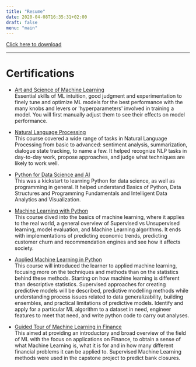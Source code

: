 ```yaml
---
title: "Resume"
date: 2020-04-08T16:35:31+02:00
draft: false
menu: "main"
---
```


[Click here to download](/files/Resume.pdf)

***

# Certifications

* [Art and Science of Machine Learning](https://www.coursera.org/account/accomplishments/certificate/AWHVWA6FZVS7)\
    Essential skills of ML intuition, good judgment and experimentation to finely tune and optimize ML models for the best performance with the many knobs and levers or 'hyperparameters' involved in training a model. You will first manually adjust them to see their effects on model performance.

* [Natural Language Processing](https://www.coursera.org/account/accomplishments/certificate/4EB3YLGUTNYK)\
    This course covered a wide range of tasks in Natural Language Processing from basic to advanced: sentiment analysis, summarization, dialogue state tracking, to name a few. It helped recognize NLP tasks in day-to-day work, propose approaches, and judge what techniques are likely to work well. 

* [Python for Data Science and AI](https://www.coursera.org/account/accomplishments/certificate/T6VVRS532WZ8)\
    This was a kickstart to learning Python for data science, as well as programming in general. It helped understand Basics of Python, Data Structures and Programming Fundamentals and Intelligent Data Analytics and Visualization.

* [Machine Learning with Python](https://www.coursera.org/account/accomplishments/certificate/PD6TEL2TNXH7)\
    This course dived into the basics of machine learning, where it applies to the real world, a general overview of Supervised vs Unsupervised learning,  model evaluation, and Machine Learning algorithms. It ends with implementations of predicting economic trends, predicting customer churn and recommendation engines and see how it affects society.

* [Applied Machine Learning in Python](https://www.coursera.org/account/accomplishments/certificate/E72V3VRY9D23)\
    This course will introduced the learner to applied machine learning, focusing more on the techniques and methods than on the statistics behind these methods. Starting on how machine learning is different than descriptive statistics. Supervised approaches for creating predictive models will be described, predictive modelling methods while understanding process issues related to data generalizability, building ensembles, and practical limitations of predictive models. Identify and apply for a particular ML algorithm to a dataset in need, engineer features to meet that need, and write python code to carry out analyses. 

* [Guided Tour of Machine Learning in Finance](https://www.coursera.org/account/accomplishments/certificate/JC64PAFC5SJ7)\
    This aimed at providing an introductory and broad overview of the field of ML with the focus on applications on Finance, to obtain a sense of what Machine Learning is, what it is for and in how many different financial problems it can be applied to. Supervised Machine Learning methods were used in the capstone project to predict bank closures.
